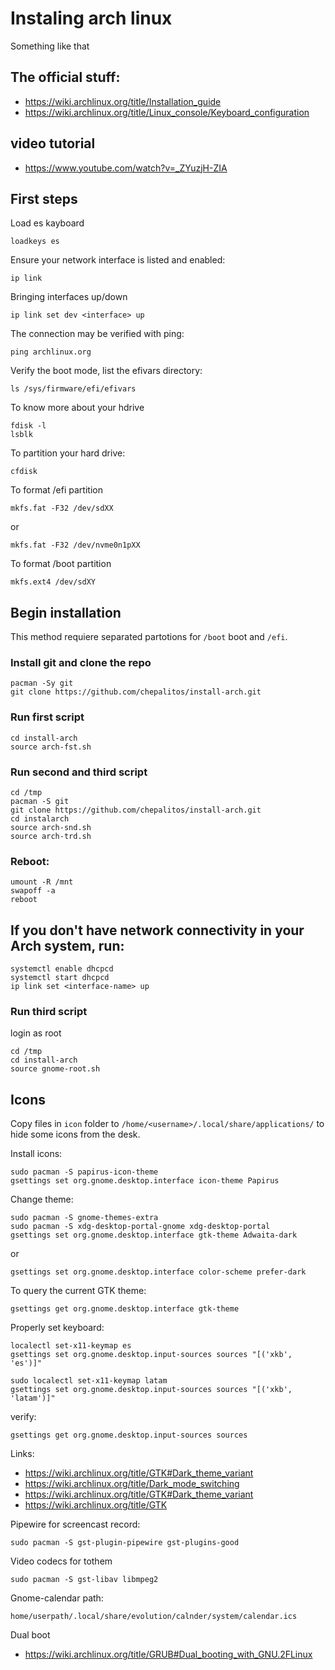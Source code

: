 # Instaling arch linux
Something like that

## The official stuff:
- https://wiki.archlinux.org/title/Installation_guide
- https://wiki.archlinux.org/title/Linux_console/Keyboard_configuration

## video tutorial
- https://www.youtube.com/watch?v=_ZYuzjH-ZIA

## First steps
Load es kayboard
```
loadkeys es
```

Ensure your network interface is listed and enabled:
```
ip link
```
Bringing interfaces up/down
```
ip link set dev <interface> up
```

The connection may be verified with ping:
```
ping archlinux.org
```

Verify the boot mode, list the efivars directory:
```
ls /sys/firmware/efi/efivars
```

To know more about your hdrive
```
fdisk -l
lsblk
```

To partition your hard drive:
```
cfdisk
```

To format /efi partition
```
mkfs.fat -F32 /dev/sdXX
```
or
```
mkfs.fat -F32 /dev/nvme0n1pXX
```

To format /boot partition
```
mkfs.ext4 /dev/sdXY
```
## Begin installation
This method requiere separated partotions for `/boot` boot and `/efi`.

### Install git and clone the repo
```
pacman -Sy git
git clone https://github.com/chepalitos/install-arch.git
```

### Run first script
```
cd install-arch
source arch-fst.sh
```

### Run second and third script
```
cd /tmp
pacman -S git
git clone https://github.com/chepalitos/install-arch.git
cd instalarch
source arch-snd.sh
source arch-trd.sh
```

### Reboot:
```
umount -R /mnt
swapoff -a
reboot
```

## If you don't have network connectivity in your Arch system, run:
```
systemctl enable dhcpcd
systemctl start dhcpcd
ip link set <interface-name> up
```

### Run third script
login as root
```
cd /tmp
cd install-arch
source gnome-root.sh
```

## Icons
Copy files in `icon` folder to `/home/<username>/.local/share/applications/` to hide some icons from the desk.

Install icons:
```
sudo pacman -S papirus-icon-theme
gsettings set org.gnome.desktop.interface icon-theme Papirus
```

Change theme:
```
sudo pacman -S gnome-themes-extra
sudo pacman -S xdg-desktop-portal-gnome xdg-desktop-portal
gsettings set org.gnome.desktop.interface gtk-theme Adwaita-dark
```
or
```
gsettings set org.gnome.desktop.interface color-scheme prefer-dark
```

To query the current GTK theme:
```
gsettings get org.gnome.desktop.interface gtk-theme
```

Properly set keyboard:
```
localectl set-x11-keymap es
gsettings set org.gnome.desktop.input-sources sources "[('xkb', 'es')]"

sudo localectl set-x11-keymap latam
gsettings set org.gnome.desktop.input-sources sources "[('xkb', 'latam')]"
```
verify:
```
gsettings get org.gnome.desktop.input-sources sources
```

Links:

- https://wiki.archlinux.org/title/GTK#Dark_theme_variant
- https://wiki.archlinux.org/title/Dark_mode_switching
- https://wiki.archlinux.org/title/GTK#Dark_theme_variant
- https://wiki.archlinux.org/title/GTK

Pipewire for screencast record:
```
sudo pacman -S gst-plugin-pipewire gst-plugins-good
```

Video codecs for tothem
```
sudo pacman -S gst-libav libmpeg2
```

Gnome-calendar path:
```
home/userpath/.local/share/evolution/calnder/system/calendar.ics
```

Dual boot
- https://wiki.archlinux.org/title/GRUB#Dual_booting_with_GNU.2FLinux

